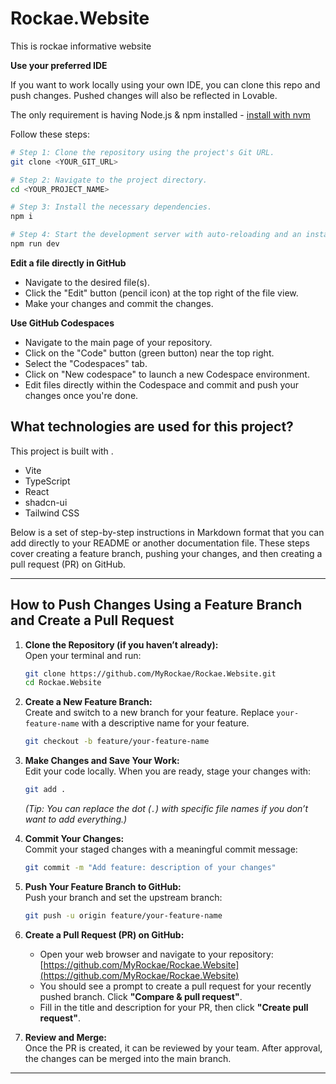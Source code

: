# Rockae.Website
This is rockae informative website

**Use your preferred IDE**

If you want to work locally using your own IDE, you can clone this repo and push changes. Pushed changes will also be reflected in Lovable.

The only requirement is having Node.js & npm installed - [install with nvm](https://github.com/nvm-sh/nvm#installing-and-updating)

Follow these steps:

```sh
# Step 1: Clone the repository using the project's Git URL.
git clone <YOUR_GIT_URL>

# Step 2: Navigate to the project directory.
cd <YOUR_PROJECT_NAME>

# Step 3: Install the necessary dependencies.
npm i

# Step 4: Start the development server with auto-reloading and an instant preview.
npm run dev
```

**Edit a file directly in GitHub**

- Navigate to the desired file(s).
- Click the "Edit" button (pencil icon) at the top right of the file view.
- Make your changes and commit the changes.

**Use GitHub Codespaces**

- Navigate to the main page of your repository.
- Click on the "Code" button (green button) near the top right.
- Select the "Codespaces" tab.
- Click on "New codespace" to launch a new Codespace environment.
- Edit files directly within the Codespace and commit and push your changes once you're done.

## What technologies are used for this project?

This project is built with .

- Vite
- TypeScript
- React
- shadcn-ui
- Tailwind CSS

Below is a set of step-by-step instructions in Markdown format that you can add directly to your README or another documentation file. These steps cover creating a feature branch, pushing your changes, and then creating a pull request (PR) on GitHub.

---

## How to Push Changes Using a Feature Branch and Create a Pull Request

1. **Clone the Repository (if you haven’t already):**  
   Open your terminal and run:  
   ```bash
   git clone https://github.com/MyRockae/Rockae.Website.git
   cd Rockae.Website
   ```

2. **Create a New Feature Branch:**  
   Create and switch to a new branch for your feature. Replace `your-feature-name` with a descriptive name for your feature.
   ```bash
   git checkout -b feature/your-feature-name
   ```

3. **Make Changes and Save Your Work:**  
   Edit your code locally. When you are ready, stage your changes with:
   ```bash
   git add .
   ```
   *(Tip: You can replace the dot (`.`) with specific file names if you don’t want to add everything.)*

4. **Commit Your Changes:**  
   Commit your staged changes with a meaningful commit message:
   ```bash
   git commit -m "Add feature: description of your changes"
   ```

5. **Push Your Feature Branch to GitHub:**  
   Push your branch and set the upstream branch:
   ```bash
   git push -u origin feature/your-feature-name
   ```

6. **Create a Pull Request (PR) on GitHub:**  
   - Open your web browser and navigate to your repository: [https://github.com/MyRockae/Rockae.Website](https://github.com/MyRockae/Rockae.Website)
   - You should see a prompt to create a pull request for your recently pushed branch. Click **"Compare & pull request"**.
   - Fill in the title and description for your PR, then click **"Create pull request"**.

7. **Review and Merge:**  
   Once the PR is created, it can be reviewed by your team. After approval, the changes can be merged into the main branch.

---